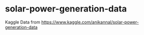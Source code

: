 # solar-power-generation-data
Kaggle Data from https://www.kaggle.com/anikannal/solar-power-generation-data
